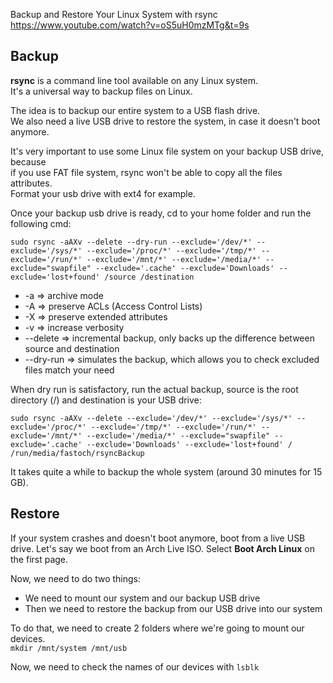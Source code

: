 Backup and Restore Your Linux System with rsync  
https://www.youtube.com/watch?v=oS5uH0mzMTg&t=9s  

## Backup

**rsync** is a command line tool available on any Linux system.  
It's a universal way to backup files on Linux.  

The idea is to backup our entire system to a USB flash drive.  
We also need a live USB drive to restore the system, in case it doesn't boot anymore.

It's very important to use some Linux file system on your backup USB drive, because   
if you use FAT file system, rsync won't be able to copy all the files attributes.  
Format your usb drive with ext4 for example.

Once your backup usb drive is ready, cd to your home folder and run the following cmd:
```
sudo rsync -aAXv --delete --dry-run --exclude='/dev/*' --exclude='/sys/*' --exclude='/proc/*' --exclude='/tmp/*' --exclude='/run/*' --exclude='/mnt/*' --exclude='/media/*' --exclude="swapfile" --exclude='.cache' --exclude='Downloads' --exclude='lost+found' /source /destination
```
- -a => archive mode
- -A => preserve ACLs (Access Control Lists)
- -X => preserve extended attributes
- -v => increase verbosity
- --delete => incremental backup, only backs up the difference between source and destination
- --dry-run => simulates the backup, which allows you to check excluded files match your need

When dry run is satisfactory, run the actual backup, source is the root directory (/) and destination is your USB drive:
```
sudo rsync -aAXv --delete --exclude='/dev/*' --exclude='/sys/*' --exclude='/proc/*' --exclude='/tmp/*' --exclude='/run/*' --exclude='/mnt/*' --exclude='/media/*' --exclude="swapfile" --exclude='.cache' --exclude='Downloads' --exclude='lost+found' / /run/media/fastoch/rsyncBackup
```
It takes quite a while to backup the whole system (around 30 minutes for 15 GB). 

## Restore

If your system crashes and doesn't boot anymore, boot from a live USB drive.
Let's say we boot from an Arch Live ISO. Select **Boot Arch Linux** on the first page.  

Now, we need to do two things:
- We need to mount our system and our backup USB drive
- Then we need to restore the backup from our USB drive into our system

To do that, we need to create 2 folders where we're going to mount our devices.  
`mkdir /mnt/system /mnt/usb`

Now, we need to check the names of our devices with `lsblk`



